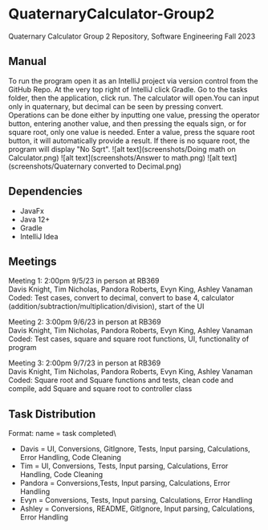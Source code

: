 # QuaternaryCalculator-Group2
Quaternary Calculator Group 2 Repository, Software Engineering Fall 2023

## Manual
To run the program open it as an IntelliJ project via version control from the GitHub Repo. At the very top right of IntelliJ click Gradle. Go to the tasks folder, then the application, click run. The calculator will open.You can input only in quaternary, but decimal can be seen by pressing convert. Operations can be done either by inputting one value, pressing the operator button, entering another value, and then pressing the equals sign, or for square root, only one value is needed. Enter a value, press the square root button, it will automatically provide a result. If there is no square root, the program will display "No Sqrt".
![alt text](screenshots/Doing math on Calculator.png)
![alt text](screenshots/Answer to math.png)
![alt text](screenshots/Quaternary converted to Decimal.png)

## Dependencies

- JavaFx
- Java 12+
- Gradle
- IntelliJ Idea

## Meetings
Meeting 1: 2:00pm 9/5/23 in person at RB369\
Davis Knight, Tim Nicholas, Pandora Roberts, Evyn King, Ashley Vanaman\
Coded: Test cases, convert to decimal, convert to base 4, calculator (addition/subtraction/multiplication/division), start of the UI

Meeting 2: 3:00pm 9/6/23 in person at RB369\
Davis Knight, Tim Nicholas, Pandora Roberts, Evyn King, Ashley Vanaman\
Coded: Test cases, square and square root functions, UI, functionality of program

Meeting 3: 2:00pm 9/7/23 in person at RB369\
Davis Knight, Tim Nicholas, Pandora Roberts, Evyn King, Ashley Vanaman\
Coded: Square root and Square functions and tests, clean code and compile, add Square and square root to controller class

## Task Distribution
Format: name = task completed\
- Davis = UI, Conversions, GitIgnore, Tests, Input parsing,  Calculations, Error Handling, Code Cleaning
- Tim = UI, Conversions, Tests, Input parsing,  Calculations, Error Handling, Code Cleaning
- Pandora = Conversions,Tests, Input parsing,  Calculations, Error Handling
- Evyn = Conversions,  Tests, Input parsing,  Calculations, Error Handling
- Ashley = Conversions, README, GitIgnore, Input parsing, Calculations, Error Handling